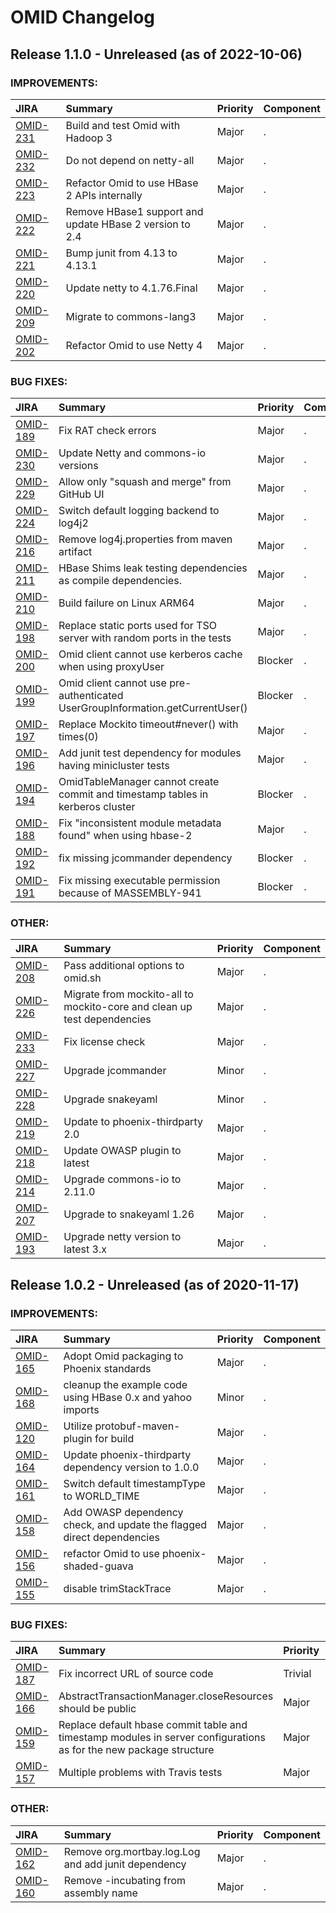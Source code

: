 
<!---
# Licensed to the Apache Software Foundation (ASF) under one
# or more contributor license agreements.  See the NOTICE file
# distributed with this work for additional information
# regarding copyright ownership.  The ASF licenses this file
# to you under the Apache License, Version 2.0 (the
# "License"); you may not use this file except in compliance
# with the License.  You may obtain a copy of the License at
#
#     http://www.apache.org/licenses/LICENSE-2.0
#
# Unless required by applicable law or agreed to in writing, software
# distributed under the License is distributed on an "AS IS" BASIS,
# WITHOUT WARRANTIES OR CONDITIONS OF ANY KIND, either express or implied.
# See the License for the specific language governing permissions and
# limitations under the License.
-->
# OMID Changelog

## Release 1.1.0 - Unreleased (as of 2022-10-06)



### IMPROVEMENTS:

| JIRA | Summary | Priority | Component |
|:---- |:---- | :--- |:---- |
| [OMID-231](https://issues.apache.org/jira/browse/OMID-231) | Build and test Omid with Hadoop 3 |  Major | . |
| [OMID-232](https://issues.apache.org/jira/browse/OMID-232) | Do not depend on netty-all |  Major | . |
| [OMID-223](https://issues.apache.org/jira/browse/OMID-223) | Refactor Omid to use HBase 2 APIs internally |  Major | . |
| [OMID-222](https://issues.apache.org/jira/browse/OMID-222) | Remove HBase1 support and update HBase 2 version to 2.4 |  Major | . |
| [OMID-221](https://issues.apache.org/jira/browse/OMID-221) | Bump junit from 4.13 to 4.13.1 |  Major | . |
| [OMID-220](https://issues.apache.org/jira/browse/OMID-220) | Update netty to 4.1.76.Final |  Major | . |
| [OMID-209](https://issues.apache.org/jira/browse/OMID-209) | Migrate to commons-lang3 |  Major | . |
| [OMID-202](https://issues.apache.org/jira/browse/OMID-202) | Refactor Omid to use Netty 4 |  Major | . |


### BUG FIXES:

| JIRA | Summary | Priority | Component |
|:---- |:---- | :--- |:---- |
| [OMID-189](https://issues.apache.org/jira/browse/OMID-189) | Fix RAT check errors |  Major | . |
| [OMID-230](https://issues.apache.org/jira/browse/OMID-230) | Update Netty and commons-io versions |  Major | . |
| [OMID-229](https://issues.apache.org/jira/browse/OMID-229) | Allow only "squash and merge" from GitHub UI |  Major | . |
| [OMID-224](https://issues.apache.org/jira/browse/OMID-224) | Switch default logging backend to log4j2 |  Major | . |
| [OMID-216](https://issues.apache.org/jira/browse/OMID-216) | Remove log4j.properties from maven artifact |  Major | . |
| [OMID-211](https://issues.apache.org/jira/browse/OMID-211) | HBase Shims leak testing dependencies as compile dependencies. |  Major | . |
| [OMID-210](https://issues.apache.org/jira/browse/OMID-210) | Build failure on Linux ARM64 |  Major | . |
| [OMID-198](https://issues.apache.org/jira/browse/OMID-198) | Replace static ports used for TSO server with random ports in the tests |  Major | . |
| [OMID-200](https://issues.apache.org/jira/browse/OMID-200) | Omid client cannot use kerberos cache when using proxyUser |  Blocker | . |
| [OMID-199](https://issues.apache.org/jira/browse/OMID-199) | Omid client cannot use pre-authenticated UserGroupInformation.getCurrentUser() |  Blocker | . |
| [OMID-197](https://issues.apache.org/jira/browse/OMID-197) | Replace Mockito timeout#never() with times(0) |  Major | . |
| [OMID-196](https://issues.apache.org/jira/browse/OMID-196) | Add junit test dependency for modules having minicluster tests |  Major | . |
| [OMID-194](https://issues.apache.org/jira/browse/OMID-194) | OmidTableManager cannot create  commit and timestamp tables in kerberos cluster |  Blocker | . |
| [OMID-188](https://issues.apache.org/jira/browse/OMID-188) | Fix "inconsistent module metadata found" when using hbase-2 |  Major | . |
| [OMID-192](https://issues.apache.org/jira/browse/OMID-192) | fix missing jcommander dependency |  Blocker | . |
| [OMID-191](https://issues.apache.org/jira/browse/OMID-191) | Fix missing executable permission because of MASSEMBLY-941 |  Blocker | . |


### OTHER:

| JIRA | Summary | Priority | Component |
|:---- |:---- | :--- |:---- |
| [OMID-208](https://issues.apache.org/jira/browse/OMID-208) | Pass additional options to omid.sh |  Major | . |
| [OMID-226](https://issues.apache.org/jira/browse/OMID-226) | Migrate from mockito-all to mockito-core and clean up test dependencies |  Major | . |
| [OMID-233](https://issues.apache.org/jira/browse/OMID-233) | Fix license check |  Major | . |
| [OMID-227](https://issues.apache.org/jira/browse/OMID-227) | Upgrade jcommander |  Minor | . |
| [OMID-228](https://issues.apache.org/jira/browse/OMID-228) | Upgrade snakeyaml |  Minor | . |
| [OMID-219](https://issues.apache.org/jira/browse/OMID-219) | Update to phoenix-thirdparty 2.0 |  Major | . |
| [OMID-218](https://issues.apache.org/jira/browse/OMID-218) | Update OWASP plugin to latest |  Major | . |
| [OMID-214](https://issues.apache.org/jira/browse/OMID-214) | Upgrade commons-io to 2.11.0 |  Major | . |
| [OMID-207](https://issues.apache.org/jira/browse/OMID-207) | Upgrade to snakeyaml 1.26 |  Major | . |
| [OMID-193](https://issues.apache.org/jira/browse/OMID-193) | Upgrade netty version to latest 3.x |  Major | . |



## Release 1.0.2 - Unreleased (as of 2020-11-17)



### IMPROVEMENTS:

| JIRA | Summary | Priority | Component |
|:---- |:---- | :--- |:---- |
| [OMID-165](https://issues.apache.org/jira/browse/OMID-165) | Adopt Omid packaging to Phoenix standards |  Major | . |
| [OMID-168](https://issues.apache.org/jira/browse/OMID-168) | cleanup the example code using HBase 0.x and yahoo imports |  Minor | . |
| [OMID-120](https://issues.apache.org/jira/browse/OMID-120) | Utilize protobuf-maven-plugin for build |  Major | . |
| [OMID-164](https://issues.apache.org/jira/browse/OMID-164) | Update phoenix-thirdparty dependency version to 1.0.0 |  Major | . |
| [OMID-161](https://issues.apache.org/jira/browse/OMID-161) | Switch default timestampType to WORLD\_TIME |  Major | . |
| [OMID-158](https://issues.apache.org/jira/browse/OMID-158) | Add OWASP dependency check, and update the flagged direct dependencies |  Major | . |
| [OMID-156](https://issues.apache.org/jira/browse/OMID-156) | refactor Omid to use phoenix-shaded-guava |  Major | . |
| [OMID-155](https://issues.apache.org/jira/browse/OMID-155) | disable trimStackTrace |  Major | . |


### BUG FIXES:

| JIRA | Summary | Priority | Component |
|:---- |:---- | :--- |:---- |
| [OMID-187](https://issues.apache.org/jira/browse/OMID-187) | Fix incorrect URL of source code |  Trivial | . |
| [OMID-166](https://issues.apache.org/jira/browse/OMID-166) | AbstractTransactionManager.closeResources should be public |  Major | . |
| [OMID-159](https://issues.apache.org/jira/browse/OMID-159) | Replace  default hbase commit table and timestamp modules in server configurations as for the new package structure |  Major | . |
| [OMID-157](https://issues.apache.org/jira/browse/OMID-157) | Multiple problems with Travis tests |  Major | . |


### OTHER:

| JIRA | Summary | Priority | Component |
|:---- |:---- | :--- |:---- |
| [OMID-162](https://issues.apache.org/jira/browse/OMID-162) | Remove org.mortbay.log.Log and add junit dependency |  Major | . |
| [OMID-160](https://issues.apache.org/jira/browse/OMID-160) | Remove -incubating from assembly name |  Major | . |


